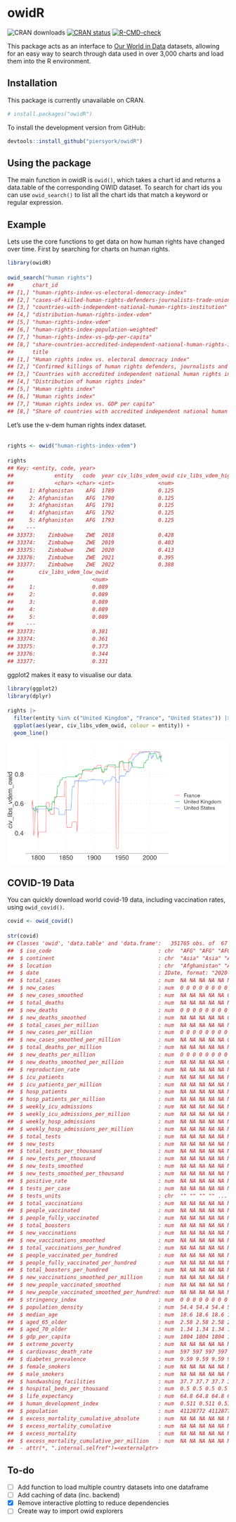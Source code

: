 owidR
================

<!-- badges: start -->

![CRAN downloads](http://cranlogs.r-pkg.org/badges/grand-total/owidR)
[![CRAN
status](https://www.r-pkg.org/badges/version/owidR)](https://CRAN.R-project.org/package=owidR)
[![R-CMD-check](https://github.com/piersyork/owidR/actions/workflows/R-CMD-check.yaml/badge.svg)](https://github.com/piersyork/owidR/actions/workflows/R-CMD-check.yaml)
<!-- badges: end -->

This package acts as an interface to [Our World in
Data](https://ourworldindata.org/) datasets, allowing for an easy way to
search through data used in over 3,000 charts and load them into the R
environment.

## Installation

This package is currently unavailable on CRAN.

``` r
# install.packages("owidR")
```

To install the development version from GitHub:

``` r
devtools::install_github("piersyork/owidR")
```

## Using the package

The main function in owidR is `owid()`, which takes a chart id and
returns a data.table of the corresponding OWID dataset. To search for
chart ids you can use `owid_search()` to list all the chart ids that
match a keyword or regular expression.

## Example

Lets use the core functions to get data on how human rights have changed
over time. First by searching for charts on human rights.

``` r
library(owidR)

owid_search("human rights")
##      chart_id                                                                   
## [1,] "human-rights-index-vs-electoral-democracy-index"                          
## [2,] "cases-of-killed-human-rights-defenders-journalists-trade-unionists"       
## [3,] "countries-with-independent-national-human-rights-institution"             
## [4,] "distribution-human-rights-index-vdem"                                     
## [5,] "human-rights-index-vdem"                                                  
## [6,] "human-rights-index-population-weighted"                                   
## [7,] "human-rights-index-vs-gdp-per-capita"                                     
## [8,] "share-countries-accredited-independent-national-human-rights-institutions"
##      title                                                                              
## [1,] "Human rights index vs. electoral democracy index"                                 
## [2,] "Confirmed killings of human rights defenders, journalists and trade unionists"    
## [3,] "Countries with accredited independent national human rights institutions"         
## [4,] "Distribution of human rights index"                                               
## [5,] "Human rights index"                                                               
## [6,] "Human rights index"                                                               
## [7,] "Human rights index vs. GDP per capita"                                            
## [8,] "Share of countries with accredited independent national human rights institutions"
```

Let’s use the v-dem human rights index dataset.

``` r

rights <- owid("human-rights-index-vdem")

rights
## Key: <entity, code, year>
##             entity   code  year civ_libs_vdem_owid civ_libs_vdem_high_owid
##             <char> <char> <int>              <num>                   <num>
##     1: Afghanistan    AFG  1789              0.125                   0.169
##     2: Afghanistan    AFG  1790              0.125                   0.169
##     3: Afghanistan    AFG  1791              0.125                   0.169
##     4: Afghanistan    AFG  1792              0.125                   0.169
##     5: Afghanistan    AFG  1793              0.125                   0.169
##    ---                                                                    
## 33373:    Zimbabwe    ZWE  2018              0.428                   0.473
## 33374:    Zimbabwe    ZWE  2019              0.403                   0.456
## 33375:    Zimbabwe    ZWE  2020              0.413                   0.469
## 33376:    Zimbabwe    ZWE  2021              0.395                   0.443
## 33377:    Zimbabwe    ZWE  2022              0.388                   0.432
##        civ_libs_vdem_low_owid
##                         <num>
##     1:                  0.089
##     2:                  0.089
##     3:                  0.089
##     4:                  0.089
##     5:                  0.089
##    ---                       
## 33373:                  0.381
## 33374:                  0.361
## 33375:                  0.373
## 33376:                  0.344
## 33377:                  0.331
```

ggplot2 makes it easy to visualise our data.

``` r
library(ggplot2)
library(dplyr)

rights |> 
  filter(entity %in% c("United Kingdom", "France", "United States")) |> 
  ggplot(aes(year, civ_libs_vdem_owid, colour = entity)) +
  geom_line()
```

<img src="inst/images/plot-1.png" style="display: block; margin: auto;" />

## COVID-19 Data

You can quickly download world covid-19 data, including vaccination
rates, using `owid_covid()`.

``` r
covid <- owid_covid()

str(covid)
## Classes 'owid', 'data.table' and 'data.frame':   351765 obs. of  67 variables:
##  $ iso_code                                  : chr  "AFG" "AFG" "AFG" "AFG" ...
##  $ continent                                 : chr  "Asia" "Asia" "Asia" "Asia" ...
##  $ location                                  : chr  "Afghanistan" "Afghanistan" "Afghanistan" "Afghanistan" ...
##  $ date                                      : IDate, format: "2020-01-03" "2020-01-04" ...
##  $ total_cases                               : num  NA NA NA NA NA NA NA NA NA NA ...
##  $ new_cases                                 : num  0 0 0 0 0 0 0 0 0 0 ...
##  $ new_cases_smoothed                        : num  NA NA NA NA NA 0 0 0 0 0 ...
##  $ total_deaths                              : num  NA NA NA NA NA NA NA NA NA NA ...
##  $ new_deaths                                : num  0 0 0 0 0 0 0 0 0 0 ...
##  $ new_deaths_smoothed                       : num  NA NA NA NA NA 0 0 0 0 0 ...
##  $ total_cases_per_million                   : num  NA NA NA NA NA NA NA NA NA NA ...
##  $ new_cases_per_million                     : num  0 0 0 0 0 0 0 0 0 0 ...
##  $ new_cases_smoothed_per_million            : num  NA NA NA NA NA 0 0 0 0 0 ...
##  $ total_deaths_per_million                  : num  NA NA NA NA NA NA NA NA NA NA ...
##  $ new_deaths_per_million                    : num  0 0 0 0 0 0 0 0 0 0 ...
##  $ new_deaths_smoothed_per_million           : num  NA NA NA NA NA 0 0 0 0 0 ...
##  $ reproduction_rate                         : num  NA NA NA NA NA NA NA NA NA NA ...
##  $ icu_patients                              : num  NA NA NA NA NA NA NA NA NA NA ...
##  $ icu_patients_per_million                  : num  NA NA NA NA NA NA NA NA NA NA ...
##  $ hosp_patients                             : num  NA NA NA NA NA NA NA NA NA NA ...
##  $ hosp_patients_per_million                 : num  NA NA NA NA NA NA NA NA NA NA ...
##  $ weekly_icu_admissions                     : num  NA NA NA NA NA NA NA NA NA NA ...
##  $ weekly_icu_admissions_per_million         : num  NA NA NA NA NA NA NA NA NA NA ...
##  $ weekly_hosp_admissions                    : num  NA NA NA NA NA NA NA NA NA NA ...
##  $ weekly_hosp_admissions_per_million        : num  NA NA NA NA NA NA NA NA NA NA ...
##  $ total_tests                               : num  NA NA NA NA NA NA NA NA NA NA ...
##  $ new_tests                                 : num  NA NA NA NA NA NA NA NA NA NA ...
##  $ total_tests_per_thousand                  : num  NA NA NA NA NA NA NA NA NA NA ...
##  $ new_tests_per_thousand                    : num  NA NA NA NA NA NA NA NA NA NA ...
##  $ new_tests_smoothed                        : num  NA NA NA NA NA NA NA NA NA NA ...
##  $ new_tests_smoothed_per_thousand           : num  NA NA NA NA NA NA NA NA NA NA ...
##  $ positive_rate                             : num  NA NA NA NA NA NA NA NA NA NA ...
##  $ tests_per_case                            : num  NA NA NA NA NA NA NA NA NA NA ...
##  $ tests_units                               : chr  "" "" "" "" ...
##  $ total_vaccinations                        : num  NA NA NA NA NA NA NA NA NA NA ...
##  $ people_vaccinated                         : num  NA NA NA NA NA NA NA NA NA NA ...
##  $ people_fully_vaccinated                   : num  NA NA NA NA NA NA NA NA NA NA ...
##  $ total_boosters                            : num  NA NA NA NA NA NA NA NA NA NA ...
##  $ new_vaccinations                          : num  NA NA NA NA NA NA NA NA NA NA ...
##  $ new_vaccinations_smoothed                 : num  NA NA NA NA NA NA NA NA NA NA ...
##  $ total_vaccinations_per_hundred            : num  NA NA NA NA NA NA NA NA NA NA ...
##  $ people_vaccinated_per_hundred             : num  NA NA NA NA NA NA NA NA NA NA ...
##  $ people_fully_vaccinated_per_hundred       : num  NA NA NA NA NA NA NA NA NA NA ...
##  $ total_boosters_per_hundred                : num  NA NA NA NA NA NA NA NA NA NA ...
##  $ new_vaccinations_smoothed_per_million     : num  NA NA NA NA NA NA NA NA NA NA ...
##  $ new_people_vaccinated_smoothed            : num  NA NA NA NA NA NA NA NA NA NA ...
##  $ new_people_vaccinated_smoothed_per_hundred: num  NA NA NA NA NA NA NA NA NA NA ...
##  $ stringency_index                          : num  0 0 0 0 0 0 0 0 0 0 ...
##  $ population_density                        : num  54.4 54.4 54.4 54.4 54.4 ...
##  $ median_age                                : num  18.6 18.6 18.6 18.6 18.6 18.6 18.6 18.6 18.6 18.6 ...
##  $ aged_65_older                             : num  2.58 2.58 2.58 2.58 2.58 ...
##  $ aged_70_older                             : num  1.34 1.34 1.34 1.34 1.34 ...
##  $ gdp_per_capita                            : num  1804 1804 1804 1804 1804 ...
##  $ extreme_poverty                           : num  NA NA NA NA NA NA NA NA NA NA ...
##  $ cardiovasc_death_rate                     : num  597 597 597 597 597 ...
##  $ diabetes_prevalence                       : num  9.59 9.59 9.59 9.59 9.59 9.59 9.59 9.59 9.59 9.59 ...
##  $ female_smokers                            : num  NA NA NA NA NA NA NA NA NA NA ...
##  $ male_smokers                              : num  NA NA NA NA NA NA NA NA NA NA ...
##  $ handwashing_facilities                    : num  37.7 37.7 37.7 37.7 37.7 ...
##  $ hospital_beds_per_thousand                : num  0.5 0.5 0.5 0.5 0.5 0.5 0.5 0.5 0.5 0.5 ...
##  $ life_expectancy                           : num  64.8 64.8 64.8 64.8 64.8 ...
##  $ human_development_index                   : num  0.511 0.511 0.511 0.511 0.511 0.511 0.511 0.511 0.511 0.511 ...
##  $ population                                : num  41128772 41128772 41128772 41128772 41128772 ...
##  $ excess_mortality_cumulative_absolute      : num  NA NA NA NA NA NA NA NA NA NA ...
##  $ excess_mortality_cumulative               : num  NA NA NA NA NA NA NA NA NA NA ...
##  $ excess_mortality                          : num  NA NA NA NA NA NA NA NA NA NA ...
##  $ excess_mortality_cumulative_per_million   : num  NA NA NA NA NA NA NA NA NA NA ...
##  - attr(*, ".internal.selfref")=<externalptr>
```

## To-do

- [ ] Add function to load multiple country datasets into one dataframe
- [ ] Add caching of data (inc. backend)
- [x] Remove interactive plotting to reduce dependencies
- [ ] Create way to import owid explorers
